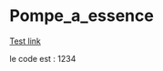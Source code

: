 # Pompe_a_essence

<a href=https://htmlpreview.github.io/?https://github.com/TheilCamille/Pompe_a_essence/blob/master/index.html>Test link</a>

le code est : 1234
